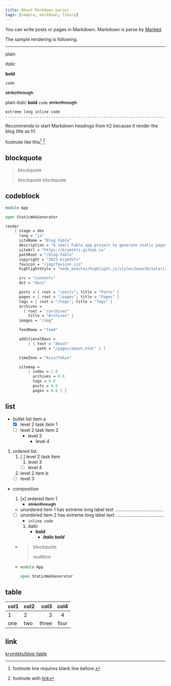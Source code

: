 ```yaml
---
title: About Markdown parser
tags: [sample, markdown, fsharp]
---
```


You can write posts or pages in Markdown.
Markdown is parse by [Marked](https://marked.js.org/).

The sample rendering is following.

---

plain

_italic_

**bold**

`code`

~~strikethrough~~

plain _italic_ **bold** `code` ~~strikethrough~~

`extreme long inline code ......................................................................`

Recommends to start Markdown headings from h2 because it render the blog title as h1.

footnote like this[^1] [^2]

[^1]: footnote line requires blank line before.
[^2]: footnote with [link](https://github.com/krymtkts/blog-fable)

## blockquote

> blockquote
>
> blockquote
> blockquote

## codeblock

```fsharp
module App

open StaticWebGenerator

render
    { stage = dev
      lang = "ja"
      siteName = "Blog Fable"
      description = "A small Fable app project to generate static pages"
      siteUrl = "https://krymtkts.github.io"
      pathRoot = "/blog-fable"
      copyright = "2023 krymtkts"
      favicon = "/img/favicon.ico"
      highlightStyle = "node_modules/highlight.js/styles/base16/solarized-dark.min.css"

      src = "contents"
      dst = "docs"

      posts = { root = "/posts"; title = "Posts" }
      pages = { root = "/pages"; title = "Pages" }
      tags = { root = "/tags"; title = "Tags" }
      archives =
        { root = "/archives"
          title = "Archives" }
      images = "/img"

      feedName = "feed"

      additionalNavs =
          [ { text = "About"
              path = "/pages/about.html" } ]

      timeZone = "Asia/Tokyo"

      sitemap =
          { index = 1.0
            archives = 0.8
            tags = 0.8
            posts = 0.9
            pages = 0.8 } }
```

## list

- bullet list item a
  - [x] level 2 task item 1
  - [ ] level 2 task item 2
    - level 3
      - level 4

1. ordered list
   1. [ ] level 2 task item
      1. level 3
      - [ ] level 4
   2. level 2 item b
   - [ ] level 3

- composition

  1. [x] ordered item 1
     - ~~strikethrough~~

  - unordered item 1 has extreme long label text ......................................
  - [ ] unordered item 2 has extreme long label text ......................................
    - `inline code`
    1. _italic_
       - **bold**
         - **_italic bold_**
  - > blockquote
    >
    > multiline
  - ```fsharp
    module App

    open StaticWebGenerator
    ```

## table

| col1 | col2 |  col3 | col4 |
| ---- | :--- | ----: | :--: |
| 1    | 2    |     3 |  4   |
| one  | two  | three | four |

## link

[krymtkts/blog-fable](https://github.com/krymtkts/blog-fable)
